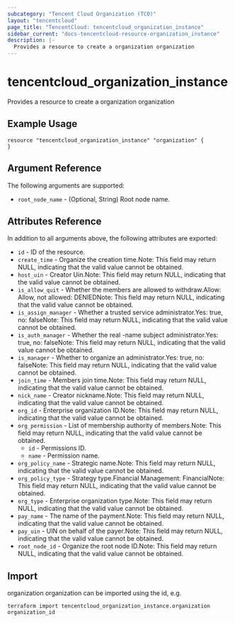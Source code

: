 ```yaml
---
subcategory: "Tencent Cloud Organization (TCO)"
layout: "tencentcloud"
page_title: "TencentCloud: tencentcloud_organization_instance"
sidebar_current: "docs-tencentcloud-resource-organization_instance"
description: |-
  Provides a resource to create a organization organization
---
```


# tencentcloud_organization_instance

Provides a resource to create a organization organization

## Example Usage

```hcl
resource "tencentcloud_organization_instance" "organization" {
}
```

## Argument Reference

The following arguments are supported:

* `root_node_name` - (Optional, String) Root node name.

## Attributes Reference

In addition to all arguments above, the following attributes are exported:

* `id` - ID of the resource.
* `create_time` - Organize the creation time.Note: This field may return NULL, indicating that the valid value cannot be obtained.
* `host_uin` - Creator Uin.Note: This field may return NULL, indicating that the valid value cannot be obtained.
* `is_allow_quit` - Whether the members are allowed to withdraw.Allow: Allow, not allowed: DENIEDNote: This field may return NULL, indicating that the valid value cannot be obtained.
* `is_assign_manager` - Whether a trusted service administrator.Yes: true, no: falseNote: This field may return NULL, indicating that the valid value cannot be obtained.
* `is_auth_manager` - Whether the real -name subject administrator.Yes: true, no: falseNote: This field may return NULL, indicating that the valid value cannot be obtained.
* `is_manager` - Whether to organize an administrator.Yes: true, no: falseNote: This field may return NULL, indicating that the valid value cannot be obtained.
* `join_time` - Members join time.Note: This field may return NULL, indicating that the valid value cannot be obtained.
* `nick_name` - Creator nickname.Note: This field may return NULL, indicating that the valid value cannot be obtained.
* `org_id` - Enterprise organization ID.Note: This field may return NULL, indicating that the valid value cannot be obtained.
* `org_permission` - List of membership authority of members.Note: This field may return NULL, indicating that the valid value cannot be obtained.
  * `id` - Permissions ID.
  * `name` - Permission name.
* `org_policy_name` - Strategic name.Note: This field may return NULL, indicating that the valid value cannot be obtained.
* `org_policy_type` - Strategy type.Financial Management: FinancialNote: This field may return NULL, indicating that the valid value cannot be obtained.
* `org_type` - Enterprise organization type.Note: This field may return NULL, indicating that the valid value cannot be obtained.
* `pay_name` - The name of the payment.Note: This field may return NULL, indicating that the valid value cannot be obtained.
* `pay_uin` - UIN on behalf of the payer.Note: This field may return NULL, indicating that the valid value cannot be obtained.
* `root_node_id` - Organize the root node ID.Note: This field may return NULL, indicating that the valid value cannot be obtained.



## Import

organization organization can be imported using the id, e.g.

```
terraform import tencentcloud_organization_instance.organization organization_id
```

